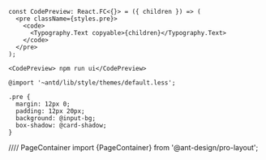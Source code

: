 
```
const CodePreview: React.FC<{}> = ({ children }) => (
  <pre className={styles.pre}>
    <code>
      <Typography.Text copyable>{children}</Typography.Text>
    </code>
  </pre>
);
```

```
<CodePreview> npm run ui</CodePreview>
```
```
@import '~antd/lib/style/themes/default.less';

.pre {
  margin: 12px 0;
  padding: 12px 20px;
  background: @input-bg;
  box-shadow: @card-shadow;
}
```

//// PageContainer import {PageContainer} from '@ant-design/pro-layout';
